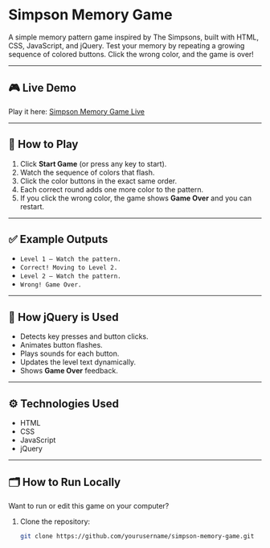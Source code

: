# Simpson Memory Game

A simple memory pattern game inspired by The Simpsons, built with HTML, CSS, JavaScript, and jQuery. Test your memory by repeating a growing sequence of colored buttons. Click the wrong color, and the game is over!

---

## 🎮 Live Demo

Play it here: [Simpson Memory Game Live](https://yourusername.github.io/simpson-memory-game/)


---

## 📌 How to Play

1. Click **Start Game** (or press any key to start).
2. Watch the sequence of colors that flash.
3. Click the color buttons in the exact same order.
4. Each correct round adds one more color to the pattern.
5. If you click the wrong color, the game shows **Game Over** and you can restart.

---

## ✅ Example Outputs

- `Level 1 — Watch the pattern.`
- `Correct! Moving to Level 2.`
- `Level 2 — Watch the pattern.`
- `Wrong! Game Over.`

---

## 🧩 How jQuery is Used

- Detects key presses and button clicks.
- Animates button flashes.
- Plays sounds for each button.
- Updates the level text dynamically.
- Shows **Game Over** feedback.

---

## ⚙️ Technologies Used

- HTML
- CSS
- JavaScript
- jQuery

---

## 🗂️ How to Run Locally

Want to run or edit this game on your computer?

1. Clone the repository:
   ```bash
   git clone https://github.com/yourusername/simpson-memory-game.git
